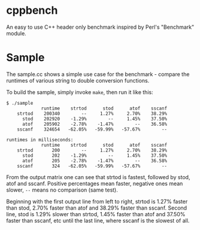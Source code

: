 # cppbench
An easy to use C++ header only benchmark inspired by Perl's "Benchmark" module.

# Sample
The sample.cc shows a simple use case for the benchmark - compare the runtimes
of various string to double conversion functions.

To build the sample, simply invoke ``make``, then run it like this:

    $ ./sample 
                 runtime    strtod      stod      atof    sscanf
        strtod    200340        --     1.27%     2.70%    38.29%
          stod    202920    -1.29%        --     1.45%    37.50%
          atof    205902    -2.78%    -1.47%        --    36.58%
        sscanf    324654   -62.05%   -59.99%   -57.67%        --

    runtimes in milliseconds:
                 runtime    strtod      stod      atof    sscanf
        strtod       200        --     1.27%     2.70%    38.29%
          stod       202    -1.29%        --     1.45%    37.50%
          atof       205    -2.78%    -1.47%        --    36.58%
        sscanf       324   -62.05%   -59.99%   -57.67%        --

From the output matrix one can see that strtod is fastest, followed by stod, atof and sscanf.
Positive percentages mean faster, negative ones mean slower, ``--`` means no comparison (same test).

Beginning with the first output line from left to right, strtod is 1.27% faster than stod,
2.70% faster than atof and 38.29% faster than sscanf.
Second line, stod is 1.29% slower than strtod, 1.45% faster than atof and 37.50% faster than sscanf, etc
until the last line, where sscanf is the slowest of all.

